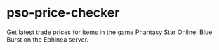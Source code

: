 # pso-price-checker
Get latest trade prices for items in the game Phantasy Star Online: Blue Burst on the Ephinea server.

